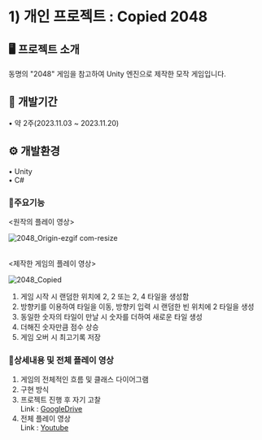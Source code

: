# 1) 개인 프로젝트 : Copied 2048


## 🖥️ 프로젝트 소개
동명의 "2048" 게임을 참고하여 Unity 엔진으로 제작한 모작 게임입니다.


## 📆 개발기간
• 약 2주(2023.11.03 ~ 2023.11.20)


## ⚙️ 개발환경
• Unity
<br>• C#


### 📍주요기능

<원작의 플레이 영상>

![2048_Origin-ezgif com-resize](https://github.com/nhyun199/Project/assets/147118363/fd79bbc7-d818-45e1-b871-91d6abf6f1cb)

<br><제작한 게임의 플레이 영상>

![2048_Copied](https://github.com/nhyun199/Project/assets/147118363/31e9643b-6334-418d-a83c-4f7bbaf07185)

1. 게임 시작 시 랜덤한 위치에 2, 2 또는 2, 4 타일을 생성함
2. 방향키를 이용하여 타일을 이동, 방향키 입력 시 랜덤한 빈 위치에 2 타일을 생성
3. 동일한 숫자의 타일이 만날 시 숫자를 더하여 새로운 타일 생성
4. 더해진 숫자만큼 점수 상승
5. 게임 오버 시 최고기록 저장


### 📌상세내용 및 전체 플레이 영상
1. 게임의 전체적인 흐름 및 클래스 다이어그램
2. 구현 방식
3. 프로젝트 진행 후 자기 고찰
<br>Link : [GoogleDrive](https://drive.google.com/drive/folders/1IAiJjDASdk-dd63kW-2EUfcaBKC8eVMn?usp=drive_link)
4. 전체 플레이 영상
<br>Link : [Youtube]()

